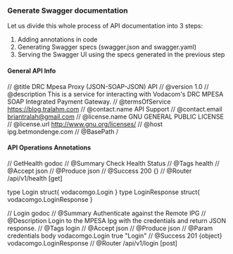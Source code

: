 ### Generate Swagger documentation
Let us divide this whole process of API documentation into 3 steps:

1. Adding annotations in code
2. Generating Swagger specs (swagger.json and swagger.yaml)
3. Serving the Swagger UI using the specs generated in the previous step

#### General API Info

// @title DRC Mpesa Proxy (JSON-SOAP-JSON) API
// @version 1.0
// @description This is a service for interacting with Vodacom's DRC MPESA SOAP Integrated Payment Gateway.
// @termsOfService https://blog.tralahm.com
// @contact.name API Support
// @contact.email briantralah@gmail.com
// @license.name GNU GENERAL PUBLIC LICENSE
// @license.url http://www.gnu.org/licenses/
// @host ipg.betmondenge.com
// @BasePath /

#### API Operations Annotations

// GetHealth godoc
// @Summary Check Health Status
// @Tags health
// @Accept json
// @Produce json
// @Success 200 {}
// @Router /api/v1/health [get]

type Login struct{
    vodacomgo.Login
}
type LoginResponse struct{
    vodacomgo.LoginResponse
}

// Login godoc
// @Summary Authenticate against the Remote IPG
// @Description Login to the MPESA Ipg with the credentials and return JSON response.
// @Tags login
// @Accept json
// @Produce json
// @Param credentials body vodacomgo.Login true "Login"
// @Success 201 {object} vodacomgo.LoginResponse
// @Router /api/v1/login [post]

